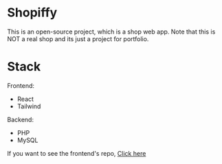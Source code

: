   # Shopiffy

This is an open-source project, which is a shop web app. Note that this is NOT a real shop and its just a project for portfolio. 

# Stack

Frontend:
- React
- Tailwind

Backend:
- PHP
- MySQL

If you want to see the frontend's repo, <a href="https://github.com/Anchiee/shopiffy/tree/main">Click here</a>
